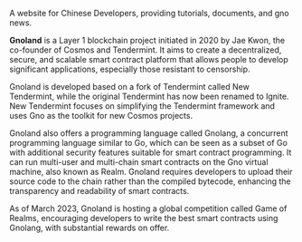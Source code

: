A website for Chinese Developers, providing tutorials, documents, and gno news.

**Gnoland** is a Layer 1 blockchain project initiated in 2020 by Jae Kwon, the co-founder of Cosmos and Tendermint. It aims to create a decentralized, secure, and scalable smart contract platform that allows people to develop significant applications, especially those resistant to censorship.

Gnoland is developed based on a fork of Tendermint called New Tendermint, while the original Tendermint has now been renamed to Ignite. New Tendermint focuses on simplifying the Tendermint framework and uses Gno as the toolkit for new Cosmos projects.

Gnoland also offers a programming language called Gnolang, a concurrent programming language similar to Go, which can be seen as a subset of Go with additional security features suitable for smart contract programming. It can run multi-user and multi-chain smart contracts on the Gno virtual machine, also known as Realm. Gnoland requires developers to upload their source code to the chain rather than the compiled bytecode, enhancing the transparency and readability of smart contracts.

As of March 2023, Gnoland is hosting a global competition called Game of Realms, encouraging developers to write the best smart contracts using Gnolang, with substantial rewards on offer.